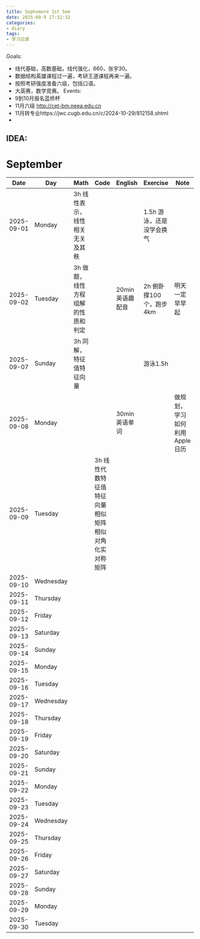 ```yaml
---
title: Sophomore 1st Sem
date: 2025-09-9 17:32:32
categories: 
- diary
tags:
- 学习记录
---
```

Goals:
- 线代基础，高数基础，线代强化，660，张宇30。
- 数据结构英雄课程过一遍，考研王道课程再来一遍。
- 按照考研强度准备六级，包括口语。
- 大英赛，数学竞赛。
Events:
- 9到10月报名蓝桥杯
- 11月六级 http://cet-bm.neea.edu.cn
- 11月转专业https://jwc.cugb.edu.cn/c/2024-10-29/812158.shtml
- 
IDEA:
- 
# September

| Date | Day | Math | Code | English | Exercise | Note |
|------|-----|------|------|---------|----------|------|
| 2025-09-01 | Monday | 3h 线性表示，线性相关无关及其秩| | | 1.5h 游泳，还是没学会换气| |
| 2025-09-02 | Tuesday | 3h 做题，线性方程组解的性质和判定| | 20min英语趣配音| 2h 俯卧撑100个，跑步4km| 明天一定早早起|
| 2025-09-07 | Sunday | 3h 同解，特征值特征向量| | |游泳1.5h | |
| 2025-09-08 | Monday | | |30min 英语单词 | | 做规划，学习如何利用Apple日历|
| 2025-09-09 | Tuesday | | 3h 线性代数特征值特征向量相似矩阵相似对角化实对称矩阵| | | |
| 2025-09-10 | Wednesday | | | | | |
| 2025-09-11 | Thursday | | | | | |
| 2025-09-12 | Friday | | | | | |
| 2025-09-13 | Saturday | | | | | |
| 2025-09-14 | Sunday | | | | | |
| 2025-09-15 | Monday | | | | | |
| 2025-09-16 | Tuesday | | | | | |
| 2025-09-17 | Wednesday | | | | | |
| 2025-09-18 | Thursday | | | | | |
| 2025-09-19 | Friday | | | | | |
| 2025-09-20 | Saturday | | | | | |
| 2025-09-21 | Sunday | | | | | |
| 2025-09-22 | Monday | | | | | |
| 2025-09-23 | Tuesday | | | | | |
| 2025-09-24 | Wednesday | | | | | |
| 2025-09-25 | Thursday | | | | | |
| 2025-09-26 | Friday | | | | | |
| 2025-09-27 | Saturday | | | | | |
| 2025-09-28 | Sunday | | | | | |
| 2025-09-29 | Monday | | | | | |
| 2025-09-30 | Tuesday | | | | | |
